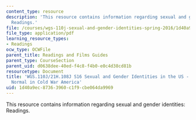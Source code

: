 ```yaml
---
content_type: resource
description: 'This resource contains information regarding sexual and gender identities:
  Readings.'
file: /courses/wgs-110j-sexual-and-gender-identities-spring-2016/1d40a9ec87363960c1f9cbe064da9969_MITWGS_110JS16_Normal.pdf
file_type: application/pdf
learning_resource_types:
- Readings
ocw_type: OCWFile
parent_title: Readings and Films Guides
parent_type: CourseSection
parent_uid: d0638dee-40ed-f4c8-f4b0-e0c4d38cd81b
resourcetype: Document
title: 'WGS.110J/21H.108J S16 Sexual and Gender Identities in the US - Reading Guides:
  Normal in Cold War America'
uid: 1d40a9ec-8736-3960-c1f9-cbe064da9969
---
```

This resource contains information regarding sexual and gender identities: Readings.

